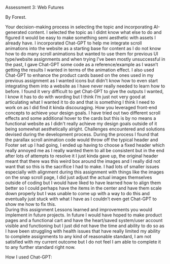 <h>Assessment 3: Web Futures</h>
<p><Rationale</p>
By Forest.

Your decision-making process in selecting the topic and incorporating AI-generated content.
I selected the topic as I didnt know what else to do and figured it would be easy to make something semi aesthetic with assets I already have. I incorporated Chat-GPT to help me integrate scroll animations into the website as a starting base for content as I do not know how to do many scroll animations but wanted to use them for previous UI type/website assignments and when trying I’ve been mostly unsuccessful in the past, I gave Chat-GPT some code as a reference/example as I wasn’t getting the results I wanted in terms of the animation effect. I also used Chat-GPT to enhance the product cards based on the ones used in my previous assignment as I wanted icons but didn't know how to even start integrating them into a website as I have never really needed to learn how to before. I found it very difficult to get Chat-GPT to give the outputs I wanted, I know it has to do with wording but I think I’m just not very good at articulating what I wanted it to do and that is something I think I need to work on as I did find it kinda discouraging. 
How you leveraged front-end concepts to achieve your design goals.
I have tried out two different scroll effects and some additional hover to the cards but this is by no means a functional website as I didn't really achieve my design goals outside of it being somewhat aesthetically alright.
Challenges encountered and solutions devised during the development process.
During the process I found that the parallax scroll animation code would throw off the typical header and Footer set up I had going, I ended up having to choose a fixed header which really annoyed me as I really wanted them to all be consistent but in the end after lots of attempts to resolve it I just kinda gave up, the original header meant that there was this weird box around the images and I really did not want that so this is the sacrifice I had to make. 
I had lots of smaller issues especially with alignment during this assignment with things like the images on the snap scroll page, I did just adjust the actual images themselves outside of coding but I would have liked to have learned how to align them better so I could perhaps have the items in the center and have them scale down properly but I was unable to come up with a way to do this and eventually just stuck with what I have as I couldn’t even get Chat-GPT to show me how to fix this.  
During this assignment 
Lessons learned and improvements you would implement in future projects.
In future I would have hoped to make product pages and a functional cart and have the heart/saved system/user account visible and functioning but I just did not have the time and ability to do so as I have been struggling with health issues that have really limited my ability to complete assignments to any kind of reasonable standard, I am not satisfied with my current outcome but I do not feel I am able to complete it to any further standard right now. 

How I used Chat-GPT:
